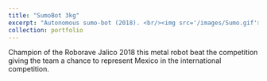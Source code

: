 ```yaml
---
title: "SumoBot 3kg"
excerpt: "Autonomous sumo-bot (2018). <br/><img src='/images/Sumo.gif'>"
collection: portfolio
---
```


Champion of the Roborave Jalico 2018 this metal robot beat the competition giving the team a chance to represent Mexico in the international competition. 